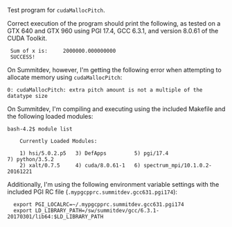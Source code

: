 Test program for `cudaMallocPitch`.

Correct execution of the program should print the following, as tested
on a GTX 640 and GTX 960 using PGI 17.4, GCC 6.3.1, and version 8.0.61
of the CUDA Toolkit.

```
 Sum of x is:     2000000.000000000     
 SUCCESS!
```

On Summitdev, however, I'm getting the following error when attempting
to allocate memory using `cudaMallocPitch`:

```
0: cudaMallocPitch: extra pitch amount is not a multiple of the datatype size
```

On Summitdev, I'm compiling and executing using the included Makefile
and the following loaded modules:

```
bash-4.2$ module list

    Currently Loaded Modules:

    1) hsi/5.0.2.p5   3) DefApps         5) pgi/17.4                         7) python/3.5.2
    2) xalt/0.7.5     4) cuda/8.0.61-1   6) spectrum_mpi/10.1.0.2-20161221
```

Additionally, I'm using the following environment variable settings
with the included PGI RC file (`.mypgcpprc.summitdev.gcc631.pgi174`):

```
  export PGI_LOCALRC=~/.mypgcpprc.summitdev.gcc631.pgi174
  export LD_LIBRARY_PATH=/sw/summitdev/gcc/6.3.1-20170301/lib64:$LD_LIBRARY_PATH
```